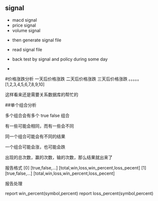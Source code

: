 ## signal

- macd signal
- price signal
- volume signal

* then generate signal file

* read signal file

* back test by signal and policy during some day
* 

#价格涨跌分析
一天后价格涨跌
二天后价格涨跌
三天后价格涨跌
。。。。。
[1,2,3,4,5,6,7,8,9,10]

这样看来还是需要关系数据库的帮忙的



##单个组合分析

多个组合会有多个 true false 组合

有一些可能会相同，而有一些会不同

同一个组合可能会有不同的结果

一个组合可能会涨，也可能会跌

出现的总次数，赢的次数，输的次数，那么结果就出来了


报告格式
[0] [true,false,...]  [total,win,loss,win_percent,loss_pecent]
[1] [true,false,...]  [total,win,loss,win_percent,loss_pecent]

报告处理

report win_percent(symbol,percent)
report loss_percent(symbol,percent)



